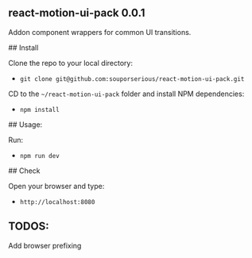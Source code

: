 ## react-motion-ui-pack 0.0.1

Addon component wrappers for common UI transitions.

## Install

Clone the repo to your local directory:

- `git clone git@github.com:souporserious/react-motion-ui-pack.git`

CD to the `~/react-motion-ui-pack` folder and install NPM dependencies:

- `npm install`

## Usage:

Run: 

- `npm run dev`

## Check

Open your browser and type:

- `http://localhost:8080`

## TODOS:

Add browser prefixing